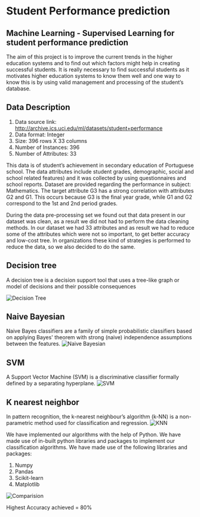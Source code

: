 # Student Performance prediction
## Machine Learning - Supervised Learning for student performance prediction 

The aim of this project is to improve the current trends in the higher education systems and to find out which factors might help in creating successful students. It is really necessary to find successful students as it motivates higher education systems to know them well and one way to know this is by using valid management and processing of the student’s database.

## Data Description
1. Data source link:  http://archive.ics.uci.edu/ml/datasets/student+performance 
2. Data format: Integer
3. Size:  396 rows X 33 columns
4. Number of Instances: 396
5. Number of Attributes: 33

This data is of student’s achievement in secondary education of Portuguese school. The data attributes include student grades, demographic, social and school related features) and it was collected by using questionnaires and school reports. Dataset are provided regarding the performance in subject: Mathematics. The target attribute G3 has a strong correlation with attributes G2 and G1. This occurs because G3 is the final year grade, while G1 and G2 correspond to the 1st and 2nd period grades. 

During the data pre-processing set we found out that data present in our dataset was clean, as a result we did not had to perform the data cleaning methods. 
In our dataset we had 33 attributes and as result we had to reduce some of the attributes which were not so important, to get better accuracy and low-cost tree. In organizations these kind of strategies is performed to reduce the data, so we also decided to do the same.

## Decision tree 
A decision tree is a decision support tool that uses a tree-like graph or model of decisions and their possible consequences

![Decision Tree](https://github.com/ashishT1712/Data-Mining-Student-Performance/blob/master/DecisionTree.png)


## Naive Bayesian 
Naive Bayes classifiers are a family of simple probabilistic classifiers based on applying Bayes' theorem with strong (naive) independence assumptions between the features.
![Naive Bayesian](https://github.com/ashishT1712/Data-Mining-Student-Performance/blob/master/NaiveBayesian.png)

## SVM 
A Support Vector Machine (SVM) is a discriminative classifier formally defined by a separating hyperplane.
![SVM](https://github.com/ashishT1712/Data-Mining-Student-Performance/blob/master/Support%20Vector%20Machine.png)

## K nearest neighbor  
In pattern recognition, the k-nearest neighbour’s algorithm (k-NN) is a non-parametric method used for classification and regression. 
![KNN](https://github.com/ashishT1712/Data-Mining-Student-Performance/blob/master/K-Nearest%20Neighbors.png)

We have implemented our algorithms with the help of Python. We have made use of in-built python libraries and packages to implement our classification algorithms. We have made use of the following libraries and packages:
1) Numpy
2) Pandas
3) Scikit-learn
4) Matplotlib

![Comparision](https://github.com/ashishT1712/Data-Mining-Student-Performance/blob/master/Comparision.png)

Highest Accuracy achieved = 80%
